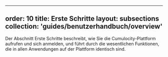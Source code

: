 
---
order: 10
title: Erste Schritte
layout: subsections
collection: 'guides/benutzerhandbuch/overview'
---

Der Abschnitt Erste Schritte beschreibt, wie Sie die Cumulocity-Plattform aufrufen und sich anmelden, und führt durch die wesentlichen Funktionen, die in allen Anwendungen auf der Plattform identisch sind.